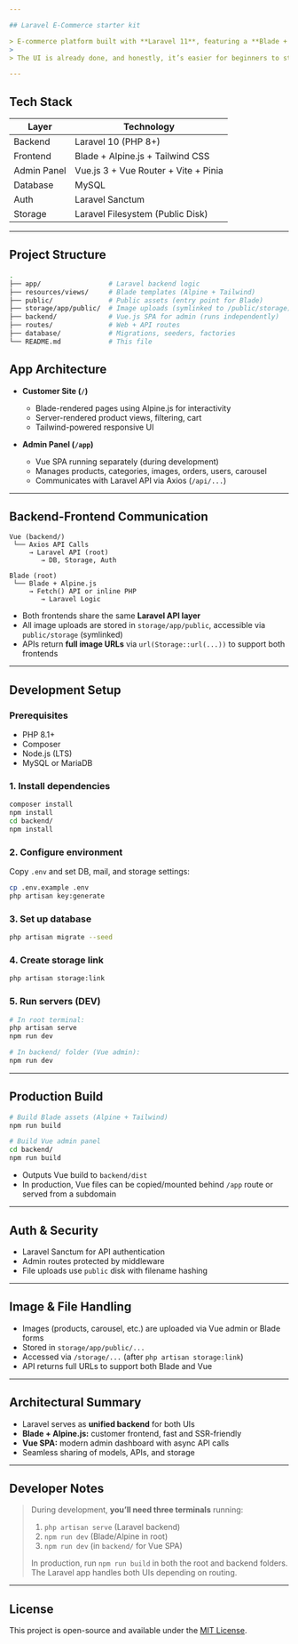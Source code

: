 ```yaml
---

## Laravel E‑Commerce starter kit

> E-commerce platform built with **Laravel 11**, featuring a **Blade + Alpine.js** customer-facing frontend and a **Vue.js** SPA admin dashboard. Discounts are already implemented, but I plan to improve them this week. The platform is production-ready overall, with a complete UI — you can check it live at [friandos.fr](https://friandos.fr) and [admin.friandos.fr/login](https://admin.friandos.fr/login) (email: `moad.clash@gmail.com`, password: `Admin123`).
>
> The UI is already done, and honestly, it’s easier for beginners to start by customizing a finished interface, so I’m keeping it that way for now.

---
```


## Tech Stack

| Layer       | Technology                             |
|-------------|----------------------------------------|
| Backend     | Laravel 10 (PHP 8+)                    |
| Frontend    | Blade + Alpine.js + Tailwind CSS       |
| Admin Panel | Vue.js 3 + Vue Router + Vite + Pinia   |
| Database    | MySQL                                  |
| Auth        | Laravel Sanctum                        |
| Storage     | Laravel Filesystem (Public Disk)       |

---

## Project Structure

```bash
.
├── app/                 # Laravel backend logic
├── resources/views/     # Blade templates (Alpine + Tailwind)
├── public/              # Public assets (entry point for Blade)
├── storage/app/public/  # Image uploads (symlinked to /public/storage)
├── backend/             # Vue.js SPA for admin (runs independently)
├── routes/              # Web + API routes
├── database/            # Migrations, seeders, factories
└── README.md            # This file
````


## App Architecture

* **Customer Site (`/`)**

  * Blade-rendered pages using Alpine.js for interactivity
  * Server-rendered product views, filtering, cart
  * Tailwind-powered responsive UI

* **Admin Panel (`/app`)**

  * Vue SPA running separately (during development)
  * Manages products, categories, images, orders, users, carousel
  * Communicates with Laravel API via Axios (`/api/...`)

---

## Backend-Frontend Communication

```text
Vue (backend/)
 └── Axios API Calls
     → Laravel API (root)
        → DB, Storage, Auth

Blade (root)
 └── Blade + Alpine.js
     → Fetch() API or inline PHP
        → Laravel Logic
```

* Both frontends share the same **Laravel API layer**
* All image uploads are stored in `storage/app/public`, accessible via `public/storage` (symlinked)
* APIs return **full image URLs** via `url(Storage::url(...))` to support both frontends

---

## Development Setup

### Prerequisites

* PHP 8.1+
* Composer
* Node.js (LTS)
* MySQL or MariaDB

### 1. Install dependencies

```bash
composer install
npm install
cd backend/
npm install
```

### 2. Configure environment

Copy `.env` and set DB, mail, and storage settings:

```bash
cp .env.example .env
php artisan key:generate
```

### 3. Set up database

```bash
php artisan migrate --seed
```

### 4. Create storage link

```bash
php artisan storage:link
```

### 5. Run servers (DEV)

```bash
# In root terminal:
php artisan serve
npm run dev

# In backend/ folder (Vue admin):
npm run dev
```

---

## Production Build

```bash
# Build Blade assets (Alpine + Tailwind)
npm run build

# Build Vue admin panel
cd backend/
npm run build
```

* Outputs Vue build to `backend/dist`
* In production, Vue files can be copied/mounted behind `/app` route or served from a subdomain

---

## Auth & Security

* Laravel Sanctum for API authentication
* Admin routes protected by middleware
* File uploads use `public` disk with filename hashing

---

## Image & File Handling

* Images (products, carousel, etc.) are uploaded via Vue admin or Blade forms
* Stored in `storage/app/public/...`
* Accessed via `/storage/...` (after `php artisan storage:link`)
* API returns full URLs to support both Blade and Vue

---

## Architectural Summary

* Laravel serves as **unified backend** for both UIs
* **Blade + Alpine.js:** customer frontend, fast and SSR-friendly
* **Vue SPA:** modern admin dashboard with async API calls
* Seamless sharing of models, APIs, and storage

---

## Developer Notes

> During development, **you’ll need three terminals** running:
>
> 1. `php artisan serve` (Laravel backend)
> 2. `npm run dev` (Blade/Alpine in root)
> 3. `npm run dev` (in `backend/` for Vue SPA)
>
> In production, run `npm run build` in both the root and backend folders. The Laravel app handles both UIs depending on routing.

---

## License

This project is open-source and available under the [MIT License](LICENSE).

```
